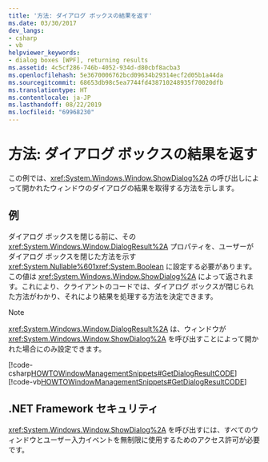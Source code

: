 ```yaml
---
title: '方法: ダイアログ ボックスの結果を返す'
ms.date: 03/30/2017
dev_langs:
- csharp
- vb
helpviewer_keywords:
- dialog boxes [WPF], returning results
ms.assetid: 4c5cf286-746b-4052-934d-d80cbf8acba3
ms.openlocfilehash: 5e3670006762bcd09634b29314ecf2d05b1a44da
ms.sourcegitcommit: 68653db98c5ea7744fd438710248935f70020dfb
ms.translationtype: HT
ms.contentlocale: ja-JP
ms.lasthandoff: 08/22/2019
ms.locfileid: "69968230"
---
```

# <a name="how-to-return-a-dialog-box-result"></a>方法: ダイアログ ボックスの結果を返す
この例では、<xref:System.Windows.Window.ShowDialog%2A> の呼び出しによって開かれたウィンドウのダイアログの結果を取得する方法を示します。  
  
## <a name="example"></a>例  
 ダイアログ ボックスを閉じる前に、その <xref:System.Windows.Window.DialogResult%2A> プロパティを、ユーザーがダイアログ ボックスを閉じた方法を示す <xref:System.Nullable%601><xref:System.Boolean> に設定する必要があります。 この値は <xref:System.Windows.Window.ShowDialog%2A> によって返されます。これにより、クライアントのコードでは、ダイアログ ボックスが閉じられた方法がわかり、それにより結果を処理する方法を決定できます。  
  
> [!NOTE]
> <xref:System.Windows.Window.DialogResult%2A> は、ウィンドウが <xref:System.Windows.Window.ShowDialog%2A> を呼び出すことによって開かれた場合にのみ設定できます。  
  
 [!code-csharp[HOWTOWindowManagementSnippets#GetDialogResultCODE](~/samples/snippets/csharp/VS_Snippets_Wpf/HOWTOWindowManagementSnippets/CSharp/MainWindow.xaml.cs#getdialogresultcode)]
 [!code-vb[HOWTOWindowManagementSnippets#GetDialogResultCODE](~/samples/snippets/visualbasic/VS_Snippets_Wpf/HOWTOWindowManagementSnippets/visualbasic/mainwindow.xaml.vb#getdialogresultcode)]  
  
## <a name="net-framework-security"></a>.NET Framework セキュリティ  
 <xref:System.Windows.Window.ShowDialog%2A> を呼び出すには、すべてのウィンドウとユーザー入力イベントを無制限に使用するためのアクセス許可が必要です。
